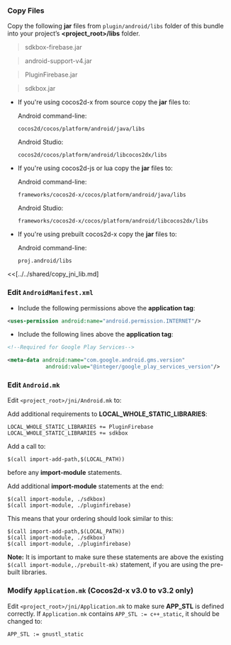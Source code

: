### Copy Files
Copy the following __jar__ files from `plugin/android/libs` folder of this
bundle into your project’s __<project_root>/libs__ folder.

> sdkbox-firebase.jar

> android-support-v4.jar

> PluginFirebase.jar

> sdkbox.jar


* If you're using cocos2d-x from source copy the __jar__ files to:

	Android command-line:
	```
	cocos2d/cocos/platform/android/java/libs
	```

	Android Studio:
	```
	cocos2d/cocos/platform/android/libcocos2dx/libs
	```

* If you're using cocos2d-js or lua copy the __jar__ files to:

	Android command-line:
	```
	frameworks/cocos2d-x/cocos/platform/android/java/libs
	```

	Android Studio:
	```
	frameworks/cocos2d-x/cocos/platform/android/libcocos2dx/libs
	```

* If you're using prebuilt cocos2d-x copy the __jar__ files to:

	Android command-line:
	```
	proj.android/libs
	```

<<[../../shared/copy_jni_lib.md]


### Edit `AndroidManifest.xml`
* Include the following permissions above the __application tag__:

```xml
<uses-permission android:name="android.permission.INTERNET"/>
```

* Include the following lines above the __application tag__:

```xml
<!--Required for Google Play Services-->

<meta-data android:name="com.google.android.gms.version"
            android:value="@integer/google_play_services_version"/>
```

### Edit `Android.mk`
Edit `<project_root>/jni/Android.mk` to:

Add additional requirements to __LOCAL_WHOLE_STATIC_LIBRARIES__:
```
LOCAL_WHOLE_STATIC_LIBRARIES += PluginFirebase
LOCAL_WHOLE_STATIC_LIBRARIES += sdkbox
```

Add a call to:
```
$(call import-add-path,$(LOCAL_PATH))
```
before any __import-module__ statements.

Add additional __import-module__ statements at the end:
```
$(call import-module, ./sdkbox)
$(call import-module, ./pluginfirebase)
```

This means that your ordering should look similar to this:
```
$(call import-add-path,$(LOCAL_PATH))
$(call import-module, ./sdkbox)
$(call import-module, ./pluginfirebase)
```

  __Note:__ It is important to make sure these statements are above the existing `$(call import-module,./prebuilt-mk)` statement, if you are using the pre-built libraries.

### Modify `Application.mk` (Cocos2d-x v3.0 to v3.2 only)
Edit `<project_root>/jni/Application.mk` to make sure __APP_STL__ is defined
correctly. If `Application.mk` contains `APP_STL := c++_static`, it should be
changed to:
```
APP_STL := gnustl_static
```
